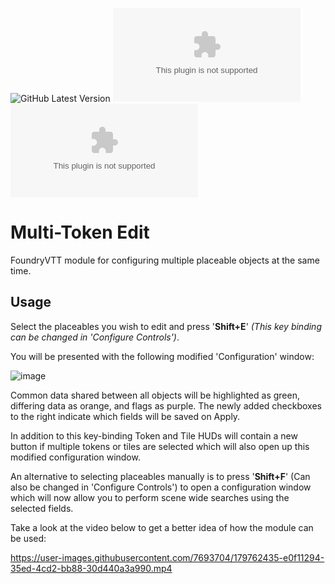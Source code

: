 ![GitHub Latest Version](https://img.shields.io/github/v/release/Aedif/multi-token-edit?sort=semver)
![GitHub Latest Release](https://img.shields.io/github/downloads/Aedif/multi-token-edit/latest/multi-token-edit.zip)
![GitHub All Releases](https://img.shields.io/github/downloads/Aedif/multi-token-edit/multi-token-edit.zip)

# Multi-Token Edit

FoundryVTT module for configuring multiple placeable objects at the same time.

## Usage

Select the placeables you wish to edit and press '**Shift+E**' _(This key binding can be changed in 'Configure Controls')_.

You will be presented with the following modified 'Configuration' window:

![image](https://user-images.githubusercontent.com/7693704/179508321-71425fb5-7ac2-4ab0-8c1c-b92bbe586b8d.png)

Common data shared between all objects will be highlighted as green, differing data as orange, and flags as purple. The newly added checkboxes to the right indicate which fields will be saved on Apply.

In addition to this key-binding Token and Tile HUDs will contain a new button if multiple tokens or tiles are selected which will also open up this modified configuration window.

An alternative to selecting placeables manually is to press '**Shift+F**' (Can also be changed in 'Configure Controls') to open a configuration window which will now allow you to perform scene wide searches using the selected fields.

Take a look at the video below to get a better idea of how the module can be used:

https://user-images.githubusercontent.com/7693704/179762435-e0f11294-35ed-4cd2-bb88-30d440a3a990.mp4

